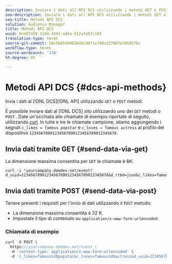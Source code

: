 ```yaml
---
description: Inviare i dati all'API DCS utilizzando i metodi GET o POST.
seo-description: Inviare i dati all'API DCS utilizzando i metodi GET o POST.
seo-title: Metodi API DCS
solution: Audience Manager
title: Metodi API DCS
uuid: 6e407458-11d4-4342-a84a-512afa5fc183
translation-type: tm+mt
source-git-commit: 50c5b654d962649c98f1c740cd17967e70b957bc
workflow-type: tm+mt
source-wordcount: '118'
ht-degree: 0%

---
```



# Metodi API DCS {#dcs-api-methods}

Invia i dati al [!DNL DCS][!DNL API] utilizzando `GET` o `POST` metodi.

È possibile inviare dati al [!DNL DCS] sito utilizzando uno dei `GET` metodi o `POST` . Date un&#39;occhiata alle chiamate di esempio riportate di seguito, utilizzando [curl](https://curl.haxx.se/). In tutte e tre le chiamate campione, stiamo aggiungendo i segnali `c_likes = famous popstar` e `c_loves = famous actress` al profilo del dispositivo `12345678901234567890123456789012345678`.


## Invia dati tramite GET {#send-data-via-get}

La dimensione massima consentita per `GET` le chiamate è 8K.

```
curl -i "yourcompany.demdex.net/event?d_uuid=12345678901234567890123456789012345678&d_rtbd=json&c_likes=famous%20popstar&c_loves=famous%20actress"
```

## Invia dati tramite POST {#send-data-via-post}

Tenere presenti i requisiti per l&#39;invio di dati utilizzando il `POST` metodo:

* La dimensione massima consentita è 32 K.
* Impostate il tipo di contenuto su `application/x-www-form-urlencoded`.

### Chiamata di esempio

```js
curl -X POST \
  https://yourcompany.demdex.net/event \
  -H 'content-type: application/x-www-form-urlencoded' \
  -d 'c_likes=famous%20popstar&c_loves=famous%20actress&d_uuid=12345678901234567890123456789012345678'
```
